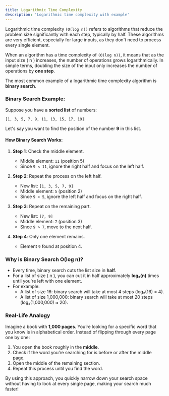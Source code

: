 ```yaml
---
title: Logarithmic Time Complexity
description: 'Logarithmic time complexity with example'
---
```


Logarithmic time complexity `(O(log n))` refers to algorithms that reduce the problem size significantly with each step, typically by half. These algorithms are very efficient, especially for large inputs, as they don't need to process every single element.

When an algorithm has a time complexity of `(O(log n))`, it means that as the input size \( n \) increases, the number of operations grows logarithmically. In simple terms, doubling the size of the input only increases the number of operations by **one step**.

The most common example of a logarithmic time complexity algorithm is **binary search**.

### Binary Search Example:

Suppose you have a **sorted list** of numbers:

```
[1, 3, 5, 7, 9, 11, 13, 15, 17, 19]
```

Let's say you want to find the position of the number **9** in this list.

#### How Binary Search Works:

1. **Step 1**: Check the middle element.
    - Middle element: `11` (position 5)
    - Since `9 < 11`, ignore the right half and focus on the left half.

2. **Step 2**: Repeat the process on the left half.
    - New list: `[1, 3, 5, 7, 9]`
    - Middle element: `5` (position 2)
    - Since `9 > 5`, ignore the left half and focus on the right half.

3. **Step 3**: Repeat on the remaining part.
    - New list: `[7, 9]`
    - Middle element: `7` (position 3)
    - Since `9 > 7`, move to the next half.

4. **Step 4**: Only one element remains.
    - Element `9` found at position 4.

### Why is Binary Search O(log n)?

- Every time, binary search cuts the list size in **half**.
- For a list of size \( n \), you can cut it in half approximately **log₂(n)** times until you're left with one element.
- For example:
    - A list of size 16: binary search will take at most 4 steps (log₂(16) = 4).
    - A list of size 1,000,000: binary search will take at most 20 steps (log₂(1,000,000) ≈ 20).

### Real-Life Analogy

Imagine a book with **1,000 pages**. You’re looking for a specific word that you know is in alphabetical order. Instead of flipping through every page one by one:

1. You open the book roughly in the **middle**.
2. Check if the word you’re searching for is before or after the middle page.
3. Open the middle of the remaining section.
4. Repeat this process until you find the word.

By using this approach, you quickly narrow down your search space without having to look at every single page, making your search much faster!
